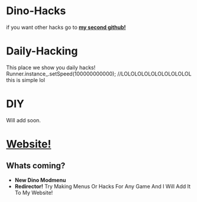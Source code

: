 # Dino-Hacks
if you want other hacks go to **[my second github!](https://github.com/nonumbershere/Hacks-and-mods/)**
# Daily-Hacking
This place we show you daily hacks!
Runner.instance_.setSpeed(100000000000); //LOLOLOLOLOLOLOLOLOLOL this is simple lol
# DIY
Will add soon.
# [Website!](https://sites.google.com/view/dinohacks/home)
## Whats coming?
- **New Dino Modmenu**
- **Redirector!**
Try Making Menus Or Hacks For Any Game And I Will Add It To My Website!
